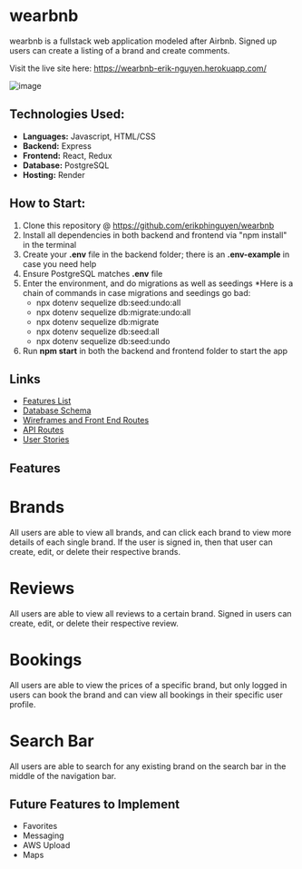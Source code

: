# wearbnb

wearbnb is a fullstack web application modeled after Airbnb.  Signed up users can create a listing of a brand and create comments.

Visit the live site here: https://wearbnb-erik-nguyen.herokuapp.com/

![image](https://user-images.githubusercontent.com/46208016/192426232-a64ffac3-e890-4ffa-bf3b-684da6065d5c.png)

## Technologies Used:
* **Languages:** Javascript, HTML/CSS
* **Backend:** Express
* **Frontend:** React, Redux
* **Database:** PostgreSQL
* **Hosting:** Render

## How to Start:
1. Clone this repository @ https://github.com/erikphinguyen/wearbnb
2. Install all dependencies in both backend and frontend via "npm install" in the terminal
3. Create your **.env** file in the backend folder; there is an **.env-example** in case you need help
4. Ensure PostgreSQL matches **.env** file
5. Enter the environment, and do migrations as well as seedings
   *Here is a chain of commands in case migrations and seedings go bad:
   * npx dotenv sequelize db:seed:undo:all
   * npx dotenv sequelize db:migrate:undo:all
   * npx dotenv sequelize db:migrate
   * npx dotenv sequelize db:seed:all
   * npx dotenv sequelize db:seed:undo
6. Run **npm start** in both the backend and frontend folder to start the app

## Links
* [Features List](https://github.com/erikphinguyen/wearbnb/wiki/Feature-List)
* [Database Schema](https://github.com/erikphinguyen/wearbnb/wiki/Database-Schema)
* [Wireframes and Front End Routes](https://github.com/erikphinguyen/wearbnb/wiki/Wireframes-and-Front-End-Routes)
* [API Routes](https://github.com/erikphinguyen/wearbnb/wiki/API-Routes)
* [User Stories](https://github.com/erikphinguyen/wearbnb/wiki/User-Stories)

## Features
# Brands
All users are able to view all brands, and can click each brand to view more details of each single brand.  If the user is signed in, then that user can create, edit, or delete their respective brands.

# Reviews
All users are able to view all reviews to a certain brand.  Signed in users can create, edit, or delete their respective review.

# Bookings
All users are able to view the prices of a specific brand, but only logged in users can book the brand and can view all bookings in their specific user profile.

# Search Bar
All users are able to search for any existing brand on the search bar in the middle of the navigation bar.

## Future Features to Implement
* Favorites
* Messaging
* AWS Upload
* Maps
